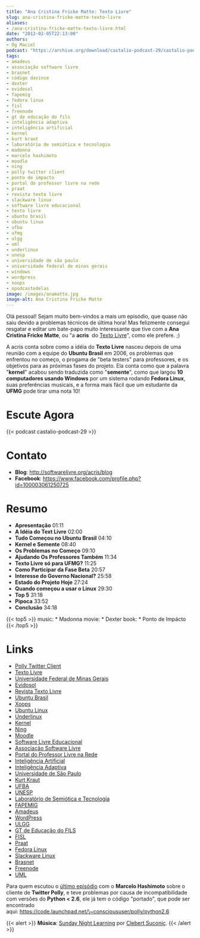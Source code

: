 ```yaml
---
title: "Ana Cristina Fricke Matte: Texto Livre"
slug: ana-cristina-fricke-matte-texto-livre
aliases:
- /ana-cristina-fricke-matte-texto-livre.html
date: "2012-02-05T22:13:00"
authors:
- Og Maciel
podcast: "https://archive.org/download/castalio-podcast-29/castalio-podcast-29.mp3"
tags:
- amadeus
- associação software livre
- brasnet
- código davince
- dexter
- evidosol
- fapemig
- fedora linux
- fisl
- freenode
- gt de educação do fils
- inteligência adaptiva
- inteligência artificial
- kernel
- kurt kraut
- laboratório de semiótica e tecnologia
- madonna
- marcelo hashimoto
- moodle
- ning
- polly twitter client
- ponto de impacto
- portal do professor livre na rede
- praat
- revista texto livre
- slackware linux
- software livre educacional
- texto livre
- ubuntu brasil
- ubuntu linux
- ufba
- ufmg
- ulgg
- uml
- underlinux
- unesp
- universidade de são paulo
- universidade federal de minas gerais
- windows
- wordpress
- xoops
- opodcastedelas
image: /images/anamatte.jpg
image-alt: Ana Cristina Fricke Matte
---
```


Olá pessoal! Sejam muito bem-vindos a mais um episódio, que quase não saiu
devido a problemas técnicos de última hora! Mas felizmente consegui resgatar e
editar um bate-papo muito interessante que tive com a **Ana Cristina Fricke
Matte**, ou \"a **acris**  do [Texto Livre](http://www.textolivre.org/site/)\",
como ele prefere. ;)

<div class="clearfix"></div>

A acris conta sobre como a idéia do **Texto Livre** nasceu depois de uma
reunião com a equipe do **Ubuntu Brasil** em 2006, os problemas que enfrentou
no começo, o progama de \"beta testers\" para professores, e os objetivos para
as próximas fases do projeto. Ela conta como que a palavra \"**kernel**\"
acabou sendo traduzida como \"**semente**\", como que largou **10 computadores
usando Windows** por um sistema rodando **Fedora Linux**, suas preferências
musicais, e a forma mais fácil que um estudante da **UFMG** pode tirar uma nota
10!

# Escute Agora

{{< podcast castalio-podcast-29 >}}

# Contato

- **Blog**: <http://softwarelivre.org/acris/blog>
- **Facebook**:
    <https://www.facebook.com/profile.php?id=100003061250725>

# Resumo

- **Apresentação** 01:11
- **A Idéia do Text Livre** 02:00
- **Tudo Começou no Ubuntu Brasil** 04:10
- **Kernel e Semente** 08:40
- **Os Problemas no Começo** 09:10
- **Ajudando Os Professores Também** 11:34
- **Texto Livre só para UFMG?** 11:25
- **Como Participar da Fase Beta** 20:57
- **Interesse do Governo Nacional?** 25:58
- **Estado do Projeto Hoje** 27:24
- **Quando começou a usar o Linux** 29:30
- **Top 5** 31:18
- **Pipoca** 33:52
- **Conclusão** 34:18

{{< top5 >}}
music:
    * Madonna
movie:
    * Dexter
book:
    * Ponto de Impácto
{{< /top5 >}}

# Links

- [Polly Twitter Client](https://duckduckgo.com/?q=Polly+Twitter+Client)
- [Texto Livre](http://www.textolivre.org/site/)
- [Universidade Federal de Minas Gerais](https://duckduckgo.com/?q=Universidade+Federal+de+Minas+Gerais)
- [Evidosol](https://duckduckgo.com/?q=Evidosol)
- [Revista Texto Livre](https://duckduckgo.com/?q=Revista+Texto+Livre)
- [Ubuntu Brasil](https://duckduckgo.com/?q=Ubuntu+Brasil)
- [Xoops](https://duckduckgo.com/?q=Xoops)
- [Ubuntu Linux](https://duckduckgo.com/?q=Ubuntu+Linux)
- [Underlinux](https://duckduckgo.com/?q=Underlinux)
- [Kernel](https://duckduckgo.com/?q=Kernel)
- [Ning](https://duckduckgo.com/?q=Ning)
- [Moodle](https://duckduckgo.com/?q=Moodle)
- [Software Livre Educacional](https://duckduckgo.com/?q=Software+Livre+Educacional)
- [Associação Software Livre](https://duckduckgo.com/?q=Associação+Software+Livre)
- [Portal do Professor Livre na Rede](https://duckduckgo.com/?q=Portal+do+Professor+Livre+na+Rede)
- [Inteligência Artificial](https://duckduckgo.com/?q=Inteligência+Artificial)
- [Inteligência Adaptiva](https://duckduckgo.com/?q=Inteligência+Adaptiva)
- [Universidade de São Paulo](https://duckduckgo.com/?q=Universidade+de+São+Paulo)
- [Kurt Kraut](https://duckduckgo.com/?q=Kurt+Kraut)
- [UFBA](https://duckduckgo.com/?q=UFBA)
- [UNESP](https://duckduckgo.com/?q=UNESP)
- [Laboratório de Semiótica e Tecnologia](https://duckduckgo.com/?q=Laboratório+de+Semiótica+e+Tecnologia)
- [FAPEMIG](https://duckduckgo.com/?q=FAPEMIG)
- [Amadeus](http://amadeus.cin.ufpe.br/blog/)
- [WordPress](https://duckduckgo.com/?q=WordPress)
- [ULGG](https://duckduckgo.com/?q=ULGG)
- [GT de Educação do FILS](https://duckduckgo.com/?q=GT+de+Educação+do+FILS)
- [FISL](https://duckduckgo.com/?q=FISL)
- [Praat](https://duckduckgo.com/?q=Praat)
- [Fedora Linux](https://duckduckgo.com/?q=Fedora+Linux)
- [Slackware Linux](https://duckduckgo.com/?q=Slackware+Linux)
- [Brasnet](https://duckduckgo.com/?q=Brasnet)
- [Freenode](https://duckduckgo.com/?q=Freenode)
- [UML](https://duckduckgo.com/?q=UML)

Para quem escutou o [último episódio](http://wp.me/p1mMfJ-20) com o **Marcelo
Hashimoto** sobre o cliente de **Twitter Polly**, e teve problemas por causa de
incompatibilidade com versões do **Python < 2.6**, ele já tem o código
\"portado\", que pode ser encontrado
aqui: <https://code.launchpad.net/\~conscioususer/polly/python2.6>

{{< alert >}}
**Música**: [Sunday Night Learning](http://soundcloud.com/clebertsuconic/sunday-night-lerning) por [Clebert Suconic](http://soundcloud.com/clebertsuconic).
{{< /alert >}}
